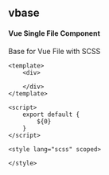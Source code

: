 ## vbase
#### Vue Single File Component
Base for Vue File with SCSS
```vue
<template>
	<div>

	</div>
</template>

<script>
	export default {
		${0}
	}
</script>

<style lang="scss" scoped>

</style>
```